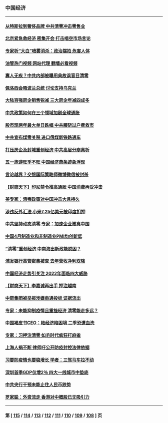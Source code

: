 ### 中国经济
---
#### [从特斯拉到奢侈品牌 中共清零冲击零售业](../../pages/ncid283/n13725698.md?05030445) 
#### [北京紧急救经济 密集开会 打击唱空市场言论](../../pages/ncid283/n13725645.md?05030445) 
#### [专家析“大白”喷雾消杀：政治摆拍 危害人体](../../pages/ncid283/n13725685.md?05030445) 
#### [油管热门视频 网站代理 翻墙必看视频](http://209.222.30.114:81/youtube.html?05030445)
#### [寡人无疾？中共内部被曝用典故讽盲目清零](../../pages/ncid283/n13725594.md?05030445) 
#### [佩洛西会晤波兰总统 讨论支持乌克兰](../../pages/ncid283/n13725544.md?05030445) 
#### [大陆百强房企销售锐减 三大房企年减四成多](../../pages/ncid283/n13725322.md?05030445) 
#### [中共政策如何在三个领域加剧全球通胀](../../pages/ncid283/n13725102.md?05030445) 
#### [股市现两年最大单日跌幅 中共腰斩过户费救市](../../pages/ncid283/n13724837.md?05030445) 
#### [中共宣布煤零关税 进口俄煤新铁路通车](../../pages/ncid283/n13724873.md?05030445) 
#### [打压房企及封城重创经济 中共高层分崩离析](../../pages/ncid283/n13724872.md?05030445) 
#### [五一旅游旺季不旺 中国经济萧条迹象浮现](../../pages/ncid283/n13724856.md?05030445) 
#### [言论越界？交银国际策略师微博微信被封杀](../../pages/ncid283/n13724757.md?05030445) 
#### [【财商天下】印尼禁令推高通胀 中国消费再受冲击](../../pages/ncid283/n13724191.md?05030445) 
#### [美专家：清零政策对中国冲击大且持久](../../pages/ncid283/n13724236.md?05030445) 
#### [涉违反外汇法 小米7.25亿美元被印度扣押](../../pages/ncid283/n13724194.md?05030445) 
#### [中共坚持动态清零 专家：加速企业撤离中国](../../pages/ncid283/n13724014.md?05030445) 
#### [中国4月制造业和非制造业PMI均创新低](../../pages/ncid283/n13723801.md?05030445) 
#### [“清零”重创经济 中南海出新政能脱困？](../../pages/ncid283/n13723520.md?05030445) 
#### [浦发银行高管密集被查 去年营收净利双降](../../pages/ncid283/n13723731.md?05030445) 
#### [中国经济走势引关注 2022年面临四大威胁](../../pages/ncid283/n13723658.md?05030445) 
#### [【财商天下】李嘉诚再出手 押注越南](../../pages/ncid283/n13723603.md?05030445) 
#### [中房集团被举报涉嫌串通投标 证据流出](../../pages/ncid283/n13723611.md?05030445) 
#### [专家：未能抑制疫情且重挫经济 清零能走多远？](../../pages/ncid283/n13723499.md?05030445) 
#### [中国褐皮书CEO：陆经济陷困境 二季恐遭血洗](../../pages/ncid283/n13723599.md?05030445) 
#### [专家：习押注清零 如毛时代疯狂打麻雀](../../pages/ncid283/n13723589.md?05030445) 
#### [上海人祸不断 律师吁公开防疫封控法律依据](../../pages/ncid283/n13723309.md?05030445) 
#### [习要防疫情也要稳增长 学者：三驾马车拉不动](../../pages/ncid283/n13723310.md?05030445) 
#### [深圳首季GDP仅增2％ 四大一线城市中垫底](../../pages/ncid283/n13723083.md?05030445) 
#### [中共央行干预未能止住人民币跌势](../../pages/ncid283/n13723109.md?05030445) 
#### [罗家聪：外资流走 香港对中概股已无吸引力](../../pages/ncid283/n13722926.md?05030445) 

---
#### 第 [ [115](./115.md?05030445) / [114](./114.md?05030445) / [113](./113.md?05030445) / [112](./112.md?05030445) / [111](./111.md?05030445) / [110](./110.md?05030445) / [109](./109.md?05030445) / [108](./108.md?05030445) ] 页
